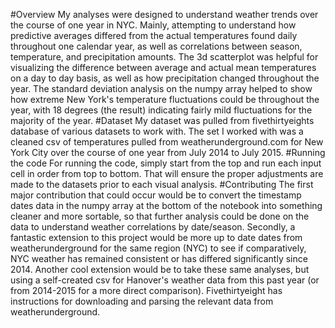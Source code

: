 #Overview
My analyses were designed to understand weather trends over the course of one year in NYC. Mainly, attempting to understand how predictive averages differed from the actual temperatures found daily throughout one calendar year, as well as correlations between season, temperature, and precipitation amounts. The 3d scatterplot was helpful for visualizing the difference between average and actual mean temperatures on a day to day basis, as well as how precipitation changed throughout the year. The standard deviation analysis on the numpy array helped to show how extreme New York's temperature fluctuations could be throughout the year, with 18 degrees (the result) indicating fairly mild fluctuations for the majority of the year.
#Dataset
My dataset was pulled from fivethirtyeights database of various datasets to work with. The set I worked with was a cleaned csv of temperatures pulled from weatherunderground.com for New York City over the course of one year from July 2014 to July 2015.
#Running the code
For running the code, simply start from the top and run each input cell in order from top to bottom. That will ensure the proper adjustments are made to the datasets prior to each visual analysis. 
#Contributing
The first major contribution that could occur would be to convert the timestamp dates data in the numpy array at the bottom of the notebook into something cleaner and more sortable, so that further analysis could be done on the data to understand weather correlations by date/season. Secondly, a fantastic extension to this project would be more up to date dates from weatherunderground for the same region (NYC) to see if comparatively, NYC weather has remained consistent or has differed significantly since 2014. Another cool extension would be to take these same analyses, but using a self-created csv for Hanover's weather data from this past year (or from 2014-2015 for a more direct comparison). Fivethirtyeight has instructions for downloading and parsing the relevant data from weatherunderground.
